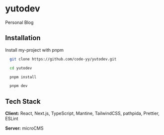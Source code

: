 # yutodev

Personal Blog

## Installation

Install my-project with pnpm

```bash
  git clone https://github.com/code-yy/yutodev.git

  cd yutodev

  pnpm install

  pnpm dev
```

## Tech Stack

**Client:** React, Next.js, TypeScript, Mantine, TailwindCSS, pathpida, Prettier, ESLint

**Server:** microCMS
